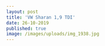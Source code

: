 ```yaml
---
layout: post
title: 'VW Sharan 1,9 TDI'
date: 26-10-2019
published: true
image: /images/uploads/img_1938.jpg
---
```


